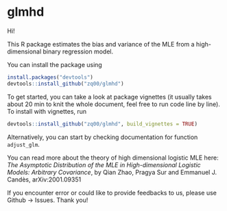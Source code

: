 # glmhd

Hi! 

This R package estimates the bias and variance of the MLE from a high-dimensional binary regression model. 

You can install the package using 

```R
install.packages("devtools")
devtools::install_github("zq00/glmhd")
```

To get started, you can take a look at package vignettes (it usually takes about 20 min to knit the whole document, feel free to run code line by line). To install with vignettes, run

```R
devtools::install_github("zq00/glmhd", build_vignettes = TRUE)
```

Alternatively, you can start by checking documentation for function `adjust_glm`. 

You can read more about the theory of high dimensional logistic MLE here: 
*The Asymptotic Distribution of the MLE in High-dimensional Logistic Models: Arbitrary Covariance*, by Qian Zhao, Pragya Sur and Emmanuel J. Candès, 	arXiv:2001.09351

If you encounter error or could like to provide feedbacks to us, please use Github -> Issues. Thank you! 
